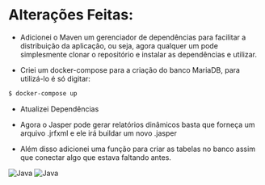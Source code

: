 # Alterações Feitas:
- Adicionei o Maven um gerenciador de dependências para facilitar a distribuição da aplicação, ou seja, agora qualquer um pode simplesmente clonar o repositório e instalar as dependências e utilizar.

- Criei um docker-compose para a criação do banco MariaDB, para utilizá-lo é só digitar:

```bash
$ docker-compose up
```

- Atualizei Dependências

- Agora o Jasper pode gerar relatórios dinâmicos basta que forneça um arquivo .jrfxml e ele irá buildar um novo .jasper

- Além disso adicionei uma função para criar as tabelas no banco assim que conectar algo que estava faltando antes.

<img src="https://imgur.com/bldYsFh" alt="Java">

<img src="https://imgur.com/BfGsUl1" alt="Java">
